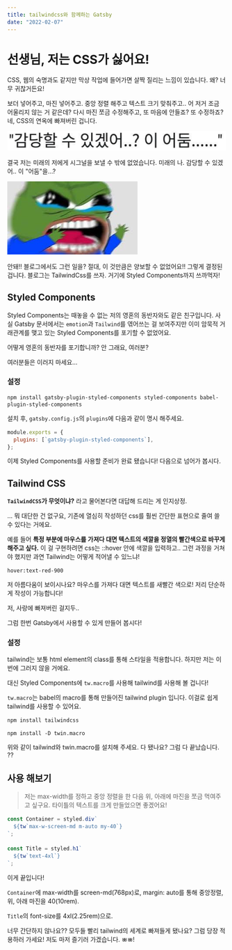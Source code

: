 ```yaml
---
title: tailwindcss와 함께하는 Gatsby
date: "2022-02-07"
---
```


# 선생님, 저는 CSS가 싫어요!

CSS, 웹의 숙명과도 같지만 막상 작업에 들어가면 살짝 질리는 느낌이 있습니다. 왜? 너무 귀찮거든요!

보더 넣어주고, 마진 넣어주고. 중앙 정렬 해주고 텍스트 크기 맞춰주고.. 어 저거 조금 어울리지 않는 거 같은데?
다시 마진 쪼금 수정해주고, 또 마음에 안들죠? 또 수정하죠? 네, CSS의 연옥에 빠져버린 겁니다.

![GATSBY_EMPTY_ALT](2022-02-06-23-17-49.png)

결국 저는 미래의 저에게 시그널을 보낼 수 밖에 없었습니다. 미래의 나. 감당할 수 있겠어.. 이 "어둠"을...?

![](2022-02-06-23-50-02.png)

안돼!! 블로그에서도 그런 일을? 절대, 이 것만큼은 양보할 수 없었어요!!
그렇게 결정된 겁니다. 블로그는 TailwindCss를 쓰자. 거기에 Styled Components까지 쓰까먹자!

## Styled Components

Styled Components는 때놓을 수 없는 저의 영혼의 동반자와도 같은 친구입니다.
사실 Gatsby 문서에서는 `emotion`과 `Tailwind`를 엮어쓰는 걸 보여주지만 이미 암묵적 거래관계를 맺고 있는 Styled Components를 포기할 수 없었어요.

어떻게 영혼의 동반자를 포기합니까? 안 그래요, 여러분?

여러분들은 이러지 마세요...

### 설정

```shell
npm install gatsby-plugin-styled-components styled-components babel-plugin-styled-components
```

설치 후, `gatsby.config.js`의 `plugins`에 다음과 같이 명시 해주세요.

```js
module.exports = {
  plugins: [`gatsby-plugin-styled-components`],
};
```

이제 Styled Components를 사용할 준비가 완료 됐습니다! 다음으로 넘어가 봅시다.

## Tailwind CSS

**`TailwindCSS`가 무엇이냐?** 라고 물어본다면 대답해 드리는 게 인지상정.

... 뭐 대단한 건 없구요, 기존에 열심히 작성하던 css를 훨씬 간단한 표현으로 줄여 쓸 수 있다는 거에요.

예를 들어 **특정 부분에 마우스를 가져다 대면 텍스트의 색깔을 정열의 빨간색으로 바꾸게 해주고 싶다.**
이 걸 구현하려면 css는 ::hover 안에 색깔을 입력하고.. 그런 과정을 거쳐야 했지만 과연 Tailwind는 어떻게 적어낼 수 있느냐!

```plain
hover:text-red-900
```

저 아름다움이 보이시나요? 마우스를 가져다 대면 텍스트를 새빨간 색으로! 저리 단순하게 작성이 가능합니다!

저, 사랑에 빠져버린 걸지두..

그럼 한번 Gatsby에서 사용할 수 있게 만들어 봅시다!

### 설정

tailwind는 보통 html element의 class를 통해 스타일을 적용합니다. 하지만 저는 이번에 그러지 않을 거에요.

대신 Styled Components에 `tw.macro`를 사용해 tailwind를 사용해 볼 겁니다!

`tw.macro`는 babel의 macro를 통해 만들어진 tailwind plugin 입니다. 이걸로 쉽게 tailwind를 사용할 수 있어요.

```shell
npm install tailwindcss
```

```shell
npm install -D twin.macro
```

위와 같이 tailwind와 twin.macro를 설치해 주세요. 다 됐나요? 그럼 다 끝났습니다. ??

## 사용 해보기

> 저는 max-width를 정하고 중앙 정렬을 한 다음 위, 아래에 마진을 쪼금 먹여주고 싶구요. 타이틀의 텍스트를 크게 만들었으면 좋겠어요!

```js
const Container = styled.div`
  ${tw`max-w-screen-md m-auto my-40`}
`;

const Title = styled.h1`
  ${tw`text-4xl`}
`;
```

이게 끝입니다!

`Container`에 max-width를 screen-md(768px)로, margin: auto를 통해 중앙정렬, 위, 아래 마진을 40(10rem).

`Title`의 font-size를 4xl(2.25rem)으로.

너무 간단하지 않나요?? 모두들 빨리 tailwind의 세계로 빠져들게 됐나요? 그럼 당장 적용하러 가세요! 저도 마저 즐기러 가겠습니다. ㅃㅃ!

